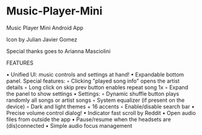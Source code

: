 # Music-Player-Mini
Music Player Mini Android App

Icon by Julian Javier Gomez

Special thanks goes to Arianna Masciolini

FEATURES

• Unified UI: music controls and settings at hand!
• Expandable bottom panel. Special features:
◦ Clicking "played song info" opens the artist details
◦ Long click on skip prev button enables repeat song 1x
◦ Expand the panel to show settings
• Settings:
◦ Dynamic shuffle button plays randomly all songs or artist songs
◦ System equalizer (if present on the device)
◦ Dark and light themes + 16 accents
◦ Enable/disable search bar
• Precise volume control dialog!
• Indicator fast scroll by Reddit
• Open audio files from outside the app
• Pause/resume when the headsets are (dis)connected
• Simple audio focus management
